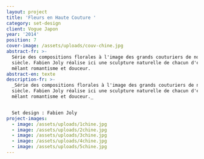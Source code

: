 ```yaml
---
layout: project
title: 'Fleurs en Haute Couture '
category: set-design
client: Vogue Japon
year: '2014'
position: 7
cover-image: /assets/uploads/couv-chine.jpg
abstract-fr: >-
  Série des compositions florales à l'image des grands couturiers de notre
  siècle. Fabien Joly réalise ici une sculpture naturelle de chacun d'eux,
  mêlant romantisme et douceur.
abstract-en: texte
description-fr: >-
  _Série des compositions florales à l'image des grands couturiers de notre
  siècle. Fabien Joly réalise ici une sculpture naturelle de chacun d'eux,
  mêlant romantisme et douceur._


  Set design : Fabien Joly
project-images:
  - image: /assets/uploads/1chine.jpg
  - image: /assets/uploads/2chine.jpg
  - image: /assets/uploads/3chine.jpg
  - image: /assets/uploads/4chine.jpg
  - image: /assets/uploads/5chine.jpg
---
```



